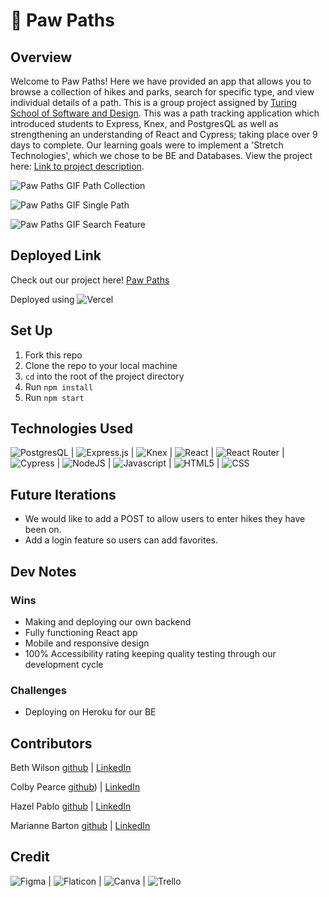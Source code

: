 # 🐾 Paw Paths

## Overview
Welcome to Paw Paths! Here we have provided an app that allows you to browse a collection of hikes and parks, search for specific type, and view individual details of a path. This is a group project assigned by [Turing School of Software and Design](https://frontend.turing.edu/). This was a path tracking application which introduced students to Express, Knex, and PostgresQL as well as strengthening an understanding of React and Cypress; taking place over 9 days to complete. Our learning goals were to implement a 'Stretch Technologies', which we chose to be BE and Databases. View the project here: [Link to project description](https://frontend.turing.edu/projects/module-3/stretch.html).

![Paw Paths GIF Path Collection](https://user-images.githubusercontent.com/102000070/197582469-9ba4f0be-3045-48cf-bc29-e5c7d3c6914c.gif)

![Paw Paths GIF Single Path](https://user-images.githubusercontent.com/102000070/197582645-3b52fcaf-9fed-46b9-b13c-665e517a5f74.gif)

![Paw Paths GIF Search Feature](https://user-images.githubusercontent.com/102000070/197582798-8881ab31-6168-4a4c-aee1-f242dbdd0863.gif)

## Deployed Link
Check out our project here!
[Paw Paths](https://sour-apples.vercel.app/)

Deployed using ![Vercel](https://img.shields.io/badge/vercel-%23000000.svg?style=for-the-badge&logo=vercel&logoColor=white)

## Set Up
1. Fork this repo
2. Clone the repo to your local machine
3. `cd` into the root of the project directory
4. Run `npm install`
5. Run `npm start`

## Technologies Used
![PostgresQL](https://img.shields.io/badge/PostgreSQL-316192?style=for-the-badge&logo=postgresql&logoColor=white) |
![Express.js](https://img.shields.io/badge/express.js-%23404d59.svg?style=for-the-badge&logo=express&logoColor=%2361DAFB) |
![Knex](https://img.shields.io/badge/-knex.js-orange) |
![React](https://img.shields.io/badge/react-%2320232a.svg?style=for-the-badge&logo=react&logoColor=%2361DAFB) |
![React Router](https://img.shields.io/badge/React_Router-CA4245?style=for-the-badge&logo=react-router&logoColor=white) |
![Cypress](https://img.shields.io/badge/-cypress-%23E5E5E5?style=for-the-badge&logo=cypress&logoColor=058a5e) |
![NodeJS](https://img.shields.io/badge/node.js-6DA55F?style=for-the-badge&logo=node.js&logoColor=white) |
![Javascript](https://img.shields.io/badge/JavaScript-323330?style=for-the-badge&logo=javascript&logoColor=F7DF1E) |
![HTML5](https://img.shields.io/badge/HTML5-E34F26?style=for-the-badge&logo=html5&logoColor=white) |
![CSS](https://img.shields.io/badge/CSS3-1572B6?style=for-the-badge&logo=css3&logoColor=white) 

## Future Iterations
- We would like to add a POST to allow users to enter hikes they have been on.
- Add a login feature so users can add favorites.

## Dev Notes
### Wins
- Making and deploying our own backend
- Fully functioning React app
- Mobile and responsive design
- 100% Accessibility rating keeping quality testing through our development cycle

### Challenges
- Deploying on Heroku for our BE

## Contributors
Beth Wilson [github](https://github.com/BethWProjects) | [LinkedIn](https://www.linkedin.com/in/beth-wilson-92594284/)

Colby Pearce [github](https://github.com/Crpearce/)) | [LinkedIn](https://www.linkedin.com/in/colby-pearce1/)

Hazel Pablo [github](https://github.com/Hpablo08) | [LinkedIn](https://www.linkedin.com/in/hazel-pablo-704779245/)

Marianne Barton [github](https://github.com/mhbarton) | [LinkedIn](https://www.linkedin.com/in/marianne-barton-1307/)

## Credit
![Figma](https://img.shields.io/badge/Figma-F24E1E?style=for-the-badge&logo=figma&logoColor=white) |
![Flaticon](https://img.shields.io/badge/FlatIcon-100000?style=for-the-badge&logo=&logoColor=3EDD44&labelColor=black&color=black) |
![Canva](https://img.shields.io/badge/Canva-%2300C4CC.svg?style=for-the-badge&logo=Canva&logoColor=white) |
![Trello](https://img.shields.io/badge/Trello-0052CC?style=for-the-badge&logo=trello&logoColor=white)
